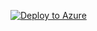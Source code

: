 [![Deploy to Azure](http://azuredeploy.net/deploybutton.png)](https://portal.azure.com/#create/Microsoft.Template/uri/https%3A%2F%2Fraw.githubusercontent.com%2FVSChina%2Fiot-hub-e2e-diagnostic%2Fexisting_HUB%2Fazuredeploy.json)